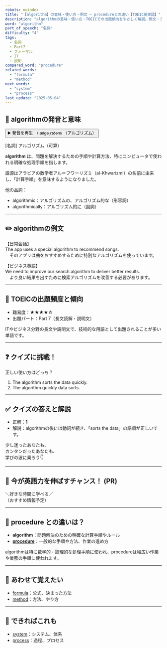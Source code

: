 ```yaml
---
robots: noindex
title: "【algorithm】の意味・使い方・例文 ― procedureとの違い【TOEIC英単語】"
description: "algorithmの意味・使い方・TOEICでの出題傾向をやさしく解説。例文・クイズ付きでprocedureとの違いもわかりやすく学べます。"
word: "algorithm"
part_of_speech: "名詞"
difficulty: "4"
tags:
  - 名詞
  - Part7
  - フォーマル
  - IT
  - 説明
compared_word: "procedure"
related_words:
  - "formula"
  - "method"
next_words:
  - "system"
  - "process"
last_update: "2025-05-04"
---
```


## 🔰 algorithmの発音と意味

<button class="play-audio" onclick="playTTS('algorithm')">
  <span class="play-audio-main">
    ▶️ 発音を再生　/ˈælɡəˌrɪðəm/
  </span>
  <span class="play-audio-sub">
    （アルゴリズム）
  </span>
</button>

[名詞] アルゴリズム（可算）

**algorithm** は、問題を解決するための手順や計算方法、特にコンピュータで使われる明確な処理手順を指します。

語源はアラビアの数学者アル＝フワーリズミ（al-Khwarizmi）の名前に由来し、「計算手順」を意味するようになりました。

他の品詞：  
- algorithmic：アルゴリズムの、アルゴリズム的な（形容詞）
- algorithmically：アルゴリズム的に（副詞）

---

## ✏️ algorithmの例文

【日常会話】  
The app uses a special algorithm to recommend songs.  
　そのアプリは曲をおすすめするために特別なアルゴリズムを使っています。

【ビジネス英語】  
We need to improve our search algorithm to deliver better results.  
　より良い結果を出すために検索アルゴリズムを改善する必要があります。

---

## 🎯 TOEICの出題頻度と傾向

- 難易度：★★★★☆
- 出題パート：Part 7（長文読解・説明文）

ITやビジネス分野の長文や説明文で、技術的な用語として出題されることが多い単語です。

---

## ❓ クイズに挑戦！

正しい使い方はどっち？

1. The algorithm sorts the data quickly.  
2. The algorithm quickly data sorts.

---

## ✅ クイズの答えと解説

- 正解：**1**
- 解説：algorithmの後には動詞が続き、「sorts the data」の語順が正しいです。

少し迷ったあなたも、  
カンタンだったあなたも、  
学びの波に乗ろう👇️

---

## 🚀 今が英語力を伸ばすチャンス！ (PR)

<div class="info-center">
＼好きな時間に学べる／<br>  
（おすすめ情報予定）
</div>

---

## 🤔  procedure との違いは？

- **algorithm**：問題解決のための明確な計算手順やルール
- **[procedure](/word/procedure)**：一般的な手順や方法、作業の進め方

algorithmは特に数学的・論理的な処理手順に使われ、procedureは幅広い作業や業務の手順に使われます。

---

## 🧩 あわせて覚えたい

- [formula](/word/formula)：公式、決まった方法
- [method](/word/method)：方法、やり方

---

## 📖 できればこれも

- [system](/word/system)：システム、体系
- [process](/word/process)：過程、プロセス

<!-- cvid: aid01_bid36 -->
